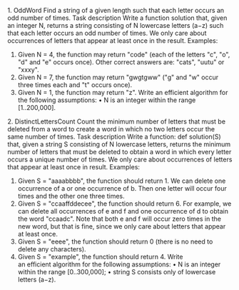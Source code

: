 1. OddWord
Find a string of a given length such that each letter occurs an odd number of times.
Task description
Write a function solution that, given an integer N, returns a string consisting of N lowercase letters (a−z) such that each letter occurs an odd number of times. We only care about occurrences of letters that appear at least once in the result.
Examples:
1. Given N = 4, the function may return "code" (each of the letters "c", "o", "d" and "e" occurs once). Other correct answers are: "cats", "uutu" or "xxxy".
2. Given N = 7, the function may return "gwgtgww" ("g" and "w" occur three times each and "t" occurs once).
3. Given N = 1, the function may return "z".
Write an efficient algorithm for the following assumptions:
    • N is an integer within the range [1..200,000].

2. DistinctLettersCount
Count the minimum number of letters that must be deleted from a word to create a word in which no two letters occur the same number of times.
Task description
Write a function:
def solution(S)
that, given a string S consisting of N lowercase letters, returns the minimum number of letters that must be deleted to obtain a word in which every letter occurs a unique number of times. We only care about occurrences of letters that appear at least once in result.
Examples:
1. Given S = "aaaabbbb", the function should return 1. We can delete one occurrence of a or one occurrence of b. Then one letter will occur four times and the other one three times.
2. Given S = "ccaaffddecee", the function should return 6. For example, we can delete all occurrences of e and f and one occurrence of d to obtain the word "ccaadc". Note that both e and f will occur zero times in the new word, but that is fine, since we only care about letters that appear at least once.
3. Given S = "eeee", the function should return 0 (there is no need to delete any characters).
4. Given S = "example", the function should return 4.
Write an efficient algorithm for the following assumptions:
    • N is an integer within the range [0..300,000];
    • string S consists only of lowercase letters (a−z).
